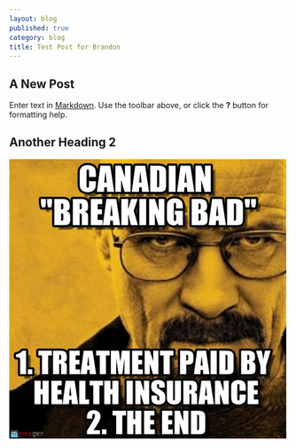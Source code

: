 ```yaml
---
layout: blog
published: true
category: blog
title: Test Post for Brandon
---
```


## A New Post

Enter text in [Markdown](http://daringfireball.net/projects/markdown/). Use the toolbar above, or click the **?** button for formatting help.

## Another Heading 2

![canadian breaking bad.jpg](/prose_media/canadian-breaking-bad.jpg)
